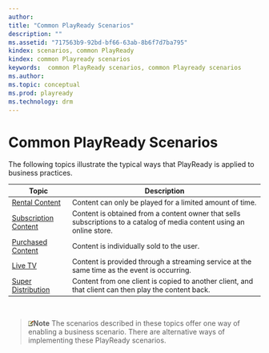 ```yaml
---
author: 
title: "Common PlayReady Scenarios"
description: ""
ms.assetid: "717563b9-92bd-bf66-63ab-8b6f7d7ba795"
kindex: scenarios, common PlayReady
kindex: common Playready scenarios
keywords:  common PlayReady scenarios, common Playready scenarios
ms.author: 
ms.topic: conceptual
ms.prod: playready
ms.technology: drm
---
```



# Common PlayReady Scenarios
   
  
The following topics illustrate the typical ways that PlayReady is applied to business practices.  
 
| Topic| Description| 
| --- | --- | 
| [Rental Content](scenariorentalcontent.md)| Content can only be played for a limited amount of time.| 
| [Subscription Content](scenariosubscriptioncontent.md)| Content is obtained from a content owner that sells subscriptions to a catalog of media content using an online store.| 
| [Purchased Content](scenariopurchasedcontent.md)| Content is individually sold to the user.| 
| [Live TV](scenariolivetv.md)| Content is provided through a streaming service at the same time as the event is occurring.| 
| [Super Distribution](scenariosuperdistribution.md)| Content from one client is copied to another client, and that client can then play the content back.| 

&nbsp;
   
> ![](../images/note.gif)**Note** The scenarios described in these topics offer one way of enabling a business scenario. There are alternative ways of implementing these PlayReady scenarios.  
 
